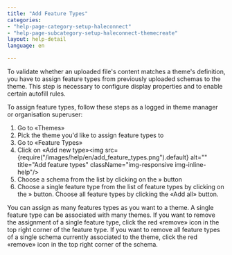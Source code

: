 ```yaml
---
title: "Add Feature Types"
categories:
- "help-page-category-setup-haleconnect"
- "help-page-subcategory-setup-haleconnect-themecreate"
layout: help-detail
language: en

---
```


To validate whether an uploaded file's content matches a theme's definition, you have to assign feature types from previously uploaded schemas to the theme. This step is necessary to configure display properties and to enable certain autofill rules.

To assign feature types, follow these steps as a logged in theme manager or organisation superuser:

1.	Go to &laquo;Themes&raquo;
1.	Pick the theme you'd like to assign feature types to
1.	Go to &laquo;Feature Types&raquo;
4.	Click on &laquo;Add new type&raquo;<img src={require("/images/help/en/add_feature_types.png").default} alt="" title="Add feature types" className="img-responsive img-inline-help"/>
5.	Choose a schema from the list by clicking on the » button
6.	Choose a single feature type from the list of feature types by clicking on the » button. Choose all feature types by clicking the &laquo;Add all&raquo; button.

You can assign as many features types as you want to a theme. A single feature type can be associated with many themes. If you want to remove the assignment of a single feature type, click the red &laquo;remove&raquo; icon in the top right corner of the feature type. If you want to remove all feature types of a single schema currently associated to the theme, click the red &laquo;remove&raquo; icon in the top right corner of the schema.
